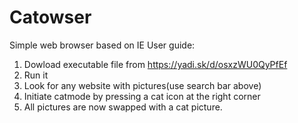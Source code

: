 # Catowser
Simple web browser based on IE
User guide:
1. Dowload executable file from https://yadi.sk/d/osxzWU0QyPfEf
2. Run it 
3. Look for any website with pictures(use search bar above)
4. Initiate catmode by pressing a cat icon at the right corner
5. All pictures are now swapped with a cat picture.
